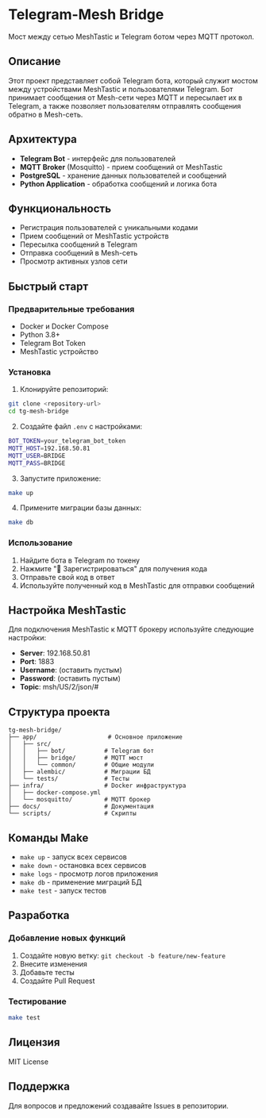 # Telegram-Mesh Bridge

Мост между сетью MeshTastic и Telegram ботом через MQTT протокол.

## Описание

Этот проект представляет собой Telegram бота, который служит мостом между устройствами MeshTastic и пользователями Telegram. Бот принимает сообщения от Mesh-сети через MQTT и пересылает их в Telegram, а также позволяет пользователям отправлять сообщения обратно в Mesh-сеть.

## Архитектура

- **Telegram Bot** - интерфейс для пользователей
- **MQTT Broker** (Mosquitto) - прием сообщений от MeshTastic
- **PostgreSQL** - хранение данных пользователей и сообщений
- **Python Application** - обработка сообщений и логика бота

## Функциональность

- Регистрация пользователей с уникальными кодами
- Прием сообщений от MeshTastic устройств
- Пересылка сообщений в Telegram
- Отправка сообщений в Mesh-сеть
- Просмотр активных узлов сети

## Быстрый старт

### Предварительные требования

- Docker и Docker Compose
- Python 3.8+
- Telegram Bot Token
- MeshTastic устройство

### Установка

1. Клонируйте репозиторий:
```bash
git clone <repository-url>
cd tg-mesh-bridge
```

2. Создайте файл `.env` с настройками:
```bash
BOT_TOKEN=your_telegram_bot_token
MQTT_HOST=192.168.50.81
MQTT_USER=BRIDGE
MQTT_PASS=BRIDGE
```

3. Запустите приложение:
```bash
make up
```

4. Примените миграции базы данных:
```bash
make db
```

### Использование

1. Найдите бота в Telegram по токену
2. Нажмите "📝 Зарегистрироваться" для получения кода
3. Отправьте свой код в ответ
4. Используйте полученный код в MeshTastic для отправки сообщений

## Настройка MeshTastic

Для подключения MeshTastic к MQTT брокеру используйте следующие настройки:

- **Server**: 192.168.50.81
- **Port**: 1883
- **Username**: (оставить пустым)
- **Password**: (оставить пустым)
- **Topic**: msh/US/2/json/#

## Структура проекта

```
tg-mesh-bridge/
├── app/                    # Основное приложение
│   ├── src/
│   │   ├── bot/           # Telegram бот
│   │   ├── bridge/        # MQTT мост
│   │   └── common/        # Общие модули
│   ├── alembic/           # Миграции БД
│   └── tests/             # Тесты
├── infra/                 # Docker инфраструктура
│   ├── docker-compose.yml
│   └── mosquitto/         # MQTT брокер
├── docs/                  # Документация
└── scripts/               # Скрипты
```

## Команды Make

- `make up` - запуск всех сервисов
- `make down` - остановка всех сервисов
- `make logs` - просмотр логов приложения
- `make db` - применение миграций БД
- `make test` - запуск тестов

## Разработка

### Добавление новых функций

1. Создайте новую ветку: `git checkout -b feature/new-feature`
2. Внесите изменения
3. Добавьте тесты
4. Создайте Pull Request

### Тестирование

```bash
make test
```

## Лицензия

MIT License

## Поддержка

Для вопросов и предложений создавайте Issues в репозитории.
